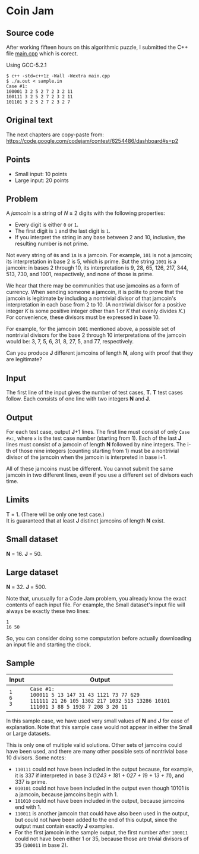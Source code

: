 Coin Jam
========

Source code
-----------

After working fifteen hours on this algorithmic puzzle, I submitted the C++ file [main.cpp](main.cpp) which is corect.

Using GCC-5.2.1

    $ c++ -std=c++1z -Wall -Wextra main.cpp
    $ ./a.out < sample.in 
    Case #1:
    100001 3 2 5 2 7 2 3 2 11
    100111 3 2 5 2 7 2 3 2 11
    101101 3 2 5 2 7 2 3 2 7

Original text
-------------

The next chapters are copy-paste from:  
https://code.google.com/codejam/contest/6254486/dashboard#s=p2

Points
------

* Small input: 10 points	
* Large input: 20 points	

Problem
-------

A *jamcoin* is a string of *N* ≥ 2 digits with the following properties:

* Every digit is either `0` or `1`.
* The first digit is `1` and the last digit is `1`.
* If you interpret the string in any base between 2 and 10, inclusive, the resulting number is not prime.

Not every string of `0`s and `1`s is a jamcoin.
For example, `101` is not a jamcoin; its interpretation in base 2 is 5, which is prime.
But the string `1001` is a jamcoin: in bases 2 through 10,
its interpretation is 9, 28, 65, 126, 217, 344, 513, 730, and 1001, respectively, 
and none of those is prime.

We hear that there may be communities that use jamcoins as a form of currency.
When sending someone a jamcoin, it is polite to prove that the jamcoin is legitimate
by including a nontrivial divisor of that jamcoin's interpretation in each base from 2 to 10.
(A nontrivial divisor for a positive integer *K* is some positive integer other than 1 or *K* that evenly divides *K*.)
For convenience, these divisors must be expressed in base 10.

For example, for the jamcoin `1001` mentioned above, a possible set of nontrivial divisors
for the base 2 through 10 interpretations of the jamcoin would be:
3, 7, 5, 6, 31, 8, 27, 5, and 77, respectively.

Can you produce **J** different jamcoins of length **N**, along with proof that they are legitimate?

Input
-----

The first line of the input gives the number of test cases, **T**. **T** test cases follow.
Each consists of one line with two integers **N** and **J**.

Output
------

For each test case, output **J**+1 lines.
The first line must consist of only `Case #x:`, where `x` is the test case number (starting from 1).
Each of the last **J** lines must consist of a jamcoin of length **N** followed by nine integers.
The i-th of those nine integers (counting starting from 1) must be a nontrivial divisor of the jamcoin when the jamcoin is interpreted in base i+1.

All of these jamcoins must be different.
You cannot submit the same jamcoin in two different lines,
even if you use a different set of divisors each time. 

Limits
------

**T** = 1. (There will be only one test case.)  
It is guaranteed that at least **J** distinct jamcoins of length **N** exist. 

Small dataset
-------------

**N** = 16.
**J** = 50.

Large dataset
-------------

**N** = 32.
**J** = 500.

Note that, unusually for a Code Jam problem,
you already know the exact contents of each input file.
For example, the Small dataset's input file will always be exactly these two lines:

    1
    16 50

So, you can consider doing some computation
before actually downloading an input file and starting the clock. 

Sample
------

Input                 | Output
----------------------|-----------
`1` <br> `6` <br> `3` |	`Case #1:` <br> `100011 5 13 147 31 43 1121 73 77 629` <br> `111111 21 26 105 1302 217 1032 513 13286 10101` <br> `111001 3 88 5 1938 7 208 3 20 11`

In this sample case, we have used very small values of **N** and **J** for ease of explanation.
Note that this sample case would not appear in either the Small or Large datasets.

This is only one of multiple valid solutions.
Other sets of jamcoins could have been used,
and there are many other possible sets of nontrivial base 10 divisors.
Some notes:

 * `110111` could not have been included in the output because, for example, it is 337 if interpreted in base 3 (1*243 + 1*81 + 0*27 + 1*9 + 1*3 + 1*1), and 337 is prime.
 * `010101` could not have been included in the output even though 10101 is a jamcoin, because jamcoins begin with 1.
 * `101010` could not have been included in the output, because jamcoins end with 1.
 * `110011` is another jamcoin that could have also been used in the output, but could not have been added to the end of this output, since the output must contain exactly **J** examples.
 * For the first jamcoin in the sample output, the first number after `100011` could not have been either 1 or 35, because those are trivial divisors of 35 (`100011` in base 2).
